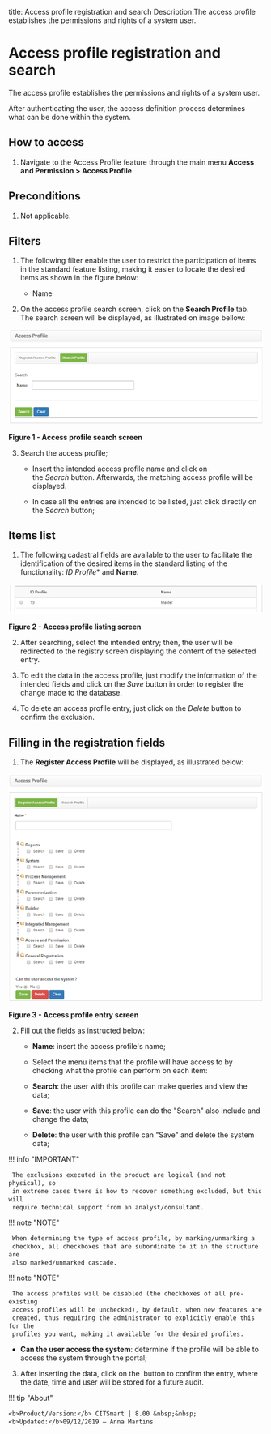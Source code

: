 title: Access profile registration and search
Description:The access profile establishes the permissions and rights of a system user.

# Access profile registration and search

The access profile establishes the permissions and rights of a system user.

After authenticating the user, the access definition process determines what can
be done within the system.

How to access
-------------

1.  Navigate to the Access Profile feature through the main menu **Access and
    Permission > Access Profile**.

Preconditions
-------------

1.  Not applicable.

Filters
-------

1. The following filter enable the user to restrict the participation of items
    in the standard feature listing, making it easier to locate the desired
    items as shown in the figure below:

    -   Name

2. On the access profile search screen, click on the **Search Profile** tab.
    The search screen will be displayed, as illustrated on image bellow:

![Criar](images/profile-1.png)

**Figure 1 - Access profile search screen**

3. Search the access profile;

    -   Insert the intended access profile name and click on
        the *Search* button. Afterwards, the matching access profile will be
        displayed.

    -   In case all the entries are intended to be listed, just click directly
        on the *Search* button;

Items list
----------

1.  The following cadastral fields are available to the user to facilitate the
    identification of the desired items in the standard listing of the
    functionality: **ID* Profile** and **Name**.

![Criar](images/profile-2.png)

**Figure 2 - Access profile listing screen**

2.  After searching, select the intended entry; then, the user will be
    redirected to the registry screen displaying the content of the selected
    entry.

3.  To edit the data in the access profile, just modify the information of the
    intended fields and click on the *Save* button in order to register the
    change made to the database.

4.  To delete an access profile entry, just click on the *Delete* button to
    confirm the exclusion.

Filling in the registration fields
----------------------------------

1. The **Register Access Profile** will be displayed, as illustrated below:

![Criar](images/profile-3.png)

**Figure 3 - Access profile entry screen**

2. Fill out the fields as instructed below:

    -   **Name**: insert the access profile's name;

    -   Select the menu items that the profile will have access to by checking
        what the profile can perform on each item:

    -   **Search**: the user with this profile can make queries and view the data;

    -   **Save**: the user with this profile can do the "Search" also include and
    change the data;

    -   **Delete**: the user with this profile can "Save" and delete the system
    data;

!!! info "IMPORTANT"

     The exclusions executed in the product are logical (and not physical), so
     in extreme cases there is how to recover something excluded, but this will
     require technical support from an analyst/consultant.

!!! note "NOTE"

     When determining the type of access profile, by marking/unmarking a
     checkbox, all checkboxes that are subordinate to it in the structure are
     also marked/unmarked cascade.

!!! note "NOTE"

     The access profiles will be disabled (the checkboxes of all pre-existing
     access profiles will be unchecked), by default, when new features are
     created, thus requiring the administrator to explicitly enable this for the
     profiles you want, making it available for the desired profiles.

   -   **Can the user access the system**: determine if the profile will be able to
    access the system through the portal;

3. After inserting the data, click on the  button to confirm the entry, where
    the date, time and user will be stored for a future audit.


!!! tip "About"

    <b>Product/Version:</b> CITSmart | 8.00 &nbsp;&nbsp;
    <b>Updated:</b>09/12/2019 – Anna Martins
